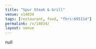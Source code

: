 ```yaml
---
title: "Spur Steak & Grill"
venue: v14034
tags: [restaurant, food, "fhrs:695114"]
permalink: /v/14034/
layout: venue
---
```

null